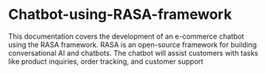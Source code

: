 # Chatbot-using-RASA-framework
This documentation covers the development of an e-commerce chatbot using the RASA framework. RASA is an open-source framework for building conversational AI and chatbots. The chatbot will assist customers with tasks like product inquiries, order tracking, and customer support
